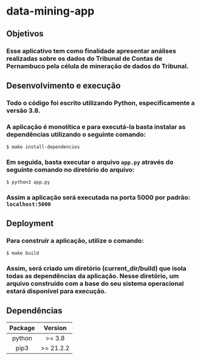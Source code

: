 # data-mining-app

## Objetivos

### Esse aplicativo tem como finalidade apresentar análises realizadas sobre os dados do Tribunal de Contas de Pernambuco pela célula de mineração de dados do Tribunal.

## Desenvolvimento e execução

### Todo o código foi escrito utilizando Python, especificamente a versão 3.8.

### A aplicação é monolítica e para executá-la basta instalar as dependências utilizando o seguinte comando:

    $ make install-dependencies

### Em seguida, basta executar o arquivo ```app.py``` através do seguinte comando no diretório do arquivo:

    $ python3 app.py

### Assim a aplicação será executada na porta 5000 por padrão: ```localhost:5000```


## Deployment

### Para construir a aplicação, utilize o comando:

    $ make build

### Assim, será criado um diretório (current_dir/build) que isola todas as dependências da aplicação. Nesse diretório, um arquivo construído com a base do seu sistema operacional estará disponível para execução.


## Dependências

|  Package   |  Version  |
| :--------: | :-------: |
|   python   |  >= 3.8   |
|    pip3    | >= 21.2.2 |
